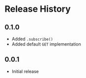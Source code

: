 # Release History

## 0.1.0
- Added `.subscribe()`
- Added default `GET` implementation

## 0.0.1
- Initial release
